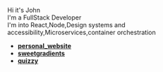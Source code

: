 Hi it's John<br>
I'm a FullStack Developer<br>
I'm into React,Node,Design systems and accessibility,Microservices,container orchestration<br>
>
* **[personal_website](https://johnbabu.vercel.app)**<br>
* **[sweetgradients](https://sweetgradients.vercel.app)**<br>
* **[quizzy](https://quizzy-flax.vercel.app)**
